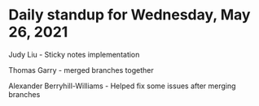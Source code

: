 # Daily standup for Wednesday, May 26, 2021

Judy Liu - Sticky notes implementation

Thomas Garry - merged branches together

Alexander Berryhill-Williams - Helped fix some issues after merging branches